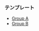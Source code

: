### テンプレート

* [Group A](?expand=1&template=feattureA.md)
* [Group B](?expand=1&template=feattureB.md)

